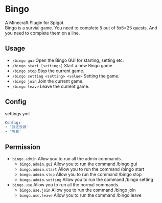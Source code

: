 # Bingo
A Minecraft Plugin for Spigot.  
Bingo is a survial game. You need to complete 5 out of 5x5=25 quests. And you need to complete them on a line.  
  
## Usage
- `/bingo gui` Open the Bingo GUI for starting, setting etc.  
- `/bingo start [settings]` Start a new Bingo game.   
- `/bingo stop` Stop the current game.  
- `/bingo setting <setting> <value>` Setting the game.  
- `/bingo join` Join the current game.  
- `/bingo leave` Leave the current game.  

## Config
settings.yml
```yml
Config:
- '我还没做'
- '等着'
```

## Permission
- `bingo.admin` Allow you to run all the admin commands.
  - `bingo.admin.gui` Allow you to run the command /bingo gui
  - `bingo.admin.start` Allow you to run the command /bingo start
  - `bingo.admin.stop` Allow you to run the command /bingo stop
  - `bingo.admin.setting` Allow you to run the command /bingo setting
- `bingo.use` Allow you to run all the normal commands.
  - `bingo.use.join` Allow you to run the command /bingo join
  - `bingo.use.leave` Allow you to run the command /bingo leave
